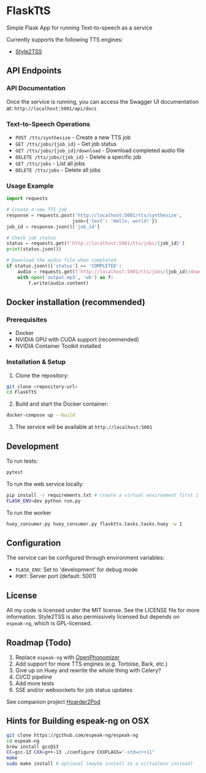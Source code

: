 # FlaskTtS
Simple Flask App for running Text-to-speech as a service

Currently supports the following TTS engines:
- [Style2TSS](https://github.com/yl4579/StyleTTS2)

## API Endpoints

### API Documentation

Once the service is running, you can access the Swagger UI documentation at:
`http://localhost:5001/api/docs`

### Text-to-Speech Operations

- `POST /tts/synthesize` - Create a new TTS job
- `GET /tts/jobs/{job_id}` - Get job status
- `GET /tts/jobs/{job_id}/download` - Download completed audio file
- `DELETE /tts/jobs/{job_id}` - Delete a specific job
- `GET /tts/jobs` - List all jobs
- `DELETE /tts/jobs` - Delete all jobs

### Usage Example

```python
import requests

# Create a new TTS job
response = requests.post('http://localhost:5001/tts/synthesize',
                        json={'text': 'Hello, world!'})
job_id = response.json()['job_id']

# Check job status
status = requests.get(f'http://localhost:5001/tts/jobs/{job_id}')
print(status.json())

# Download the audio file when completed
if status.json()['status'] == 'COMPLETED':
    audio = requests.get(f'http://localhost:5001/tts/jobs/{job_id}/download')
    with open('output.mp3', 'wb') as f:
        f.write(audio.content)
```

## Docker installation (recommended)

### Prerequisites
- Docker
- NVIDIA GPU with CUDA support (recommended)
- NVIDIA Container Toolkit installed

### Installation & Setup

1. Clone the repository:
```bash
git clone <repository-url>
cd FlaskTtS
```

2. Build and start the Docker container:
```bash
docker-compose up --build
```

3. The service will be available at `http://localhost:5001`

## Development

To run tests:
```bash
pytest
```

To run the web service locally:
```bash
pip install -r requirements.txt # create a virtual environment first if you want
FLASK_ENV=dev python run.py
```

To run the worker
```bash
huey_consumer.py huey_consumer.py flasktts.tasks.tasks.huey -w 1
```

## Configuration

The service can be configured through environment variables:
- `FLASK_ENV`: Set to 'development' for debug mode
- `PORT`: Server port (default: 5001)

## License

All my code is licensed under the MIT license. See the LICENSE file for more information.
Style2TSS is also permissively licensed but depends on `espeak-ng`, which is GPL-licensed.

## Roadmap (Todo)

1. Replace `espeak-ng` with [OpenPhonomizer](https://github.com/NeuralVox/OpenPhonemizer)
2. Add support for more TTS engines (e.g. Tortoise, Bark, etc.)
3. Give up on Huey and rewrite the whole thing with Celery?
4. CI/CD pipeline
5. Add more tests
6. SSE and/or websockets for job status updates

See companion project [Hoarder2Pod](https://github.com/DerekParks/Hoarder2Pod)

## Hints for Building espeak-ng on OSX

```bash
git clone https://github.com/espeak-ng/espeak-ng
cd espeak-ng
brew install gcc@13
CC=gcc-13 CXX=g++-13 ./configure CXXFLAGS="-std=c++11"
make
sudo make install # optional (maybe install to a virtualenv instead)
```
